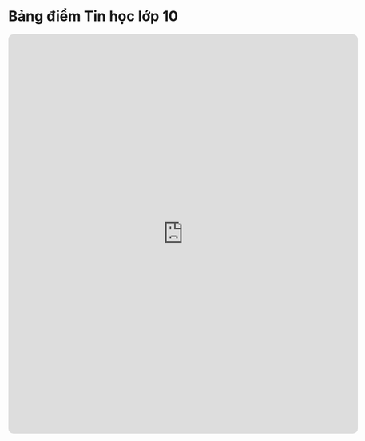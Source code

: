 # Bảng điểm Tin học lớp 10

<div>
      <iframe style="border-radius:10px; border: 0px;" src="https://script.google.com/macros/s/AKfycbyP3uW9NncjH7fq2HKm3F1-MmRQAAbNmXB2ipFgcc4qcK0ngH6PI-0hNB3qopTk_dkyKw/exec" height="800px" width="700px" frameBorder=0></iframe>
</div>
